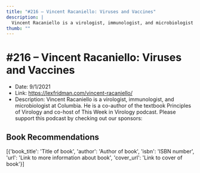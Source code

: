 ```yaml
---
title: "#216 – Vincent Racaniello: Viruses and Vaccines"
description: |
  Vincent Racaniello is a virologist, immunologist, and microbiologist at Columbia. He is a co-author of the textbook Principles of Virology and co-host of This Week in Virology podcast. Please support this podcast by checking out our sponsors:"
thumb: ""
---
```


# #216 – Vincent Racaniello: Viruses and Vaccines

  - Date: 9/1/2021
  - Link: https://lexfridman.com/vincent-racaniello/
  - Description: Vincent Racaniello is a virologist, immunologist, and microbiologist at Columbia. He is a co-author of the textbook Principles of Virology and co-host of This Week in Virology podcast. Please support this podcast by checking out our sponsors:

## Book Recommendations

[{'book_title': 'Title of book', 'author': 'Author of book', 'isbn': 'ISBN number', 'url': 'Link to more information about book', 'cover_url': 'Link to cover of book'}]